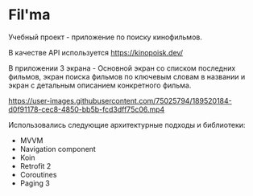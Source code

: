 # Fil'ma

 Учебный проект - приложение по поиску кинофильмов.
 
 В качестве API используется https://kinopoisk.dev/
 
 В приложении 3 экрана - Основной экран со списком последних фильмов, экран поиска фильмов по ключевым словам в названии и экран с детальным описанием конкретного фильма.
 
https://user-images.githubusercontent.com/75025794/189520184-d0f91178-cec8-4850-bb5b-fcd3dff75c06.mp4

Использовались следующие архитектурные подходы и библиотеки:

- MVVM
- Navigation component
- Koin
- Retrofit 2
- Coroutines
- Paging 3
